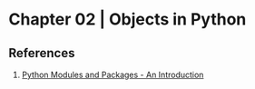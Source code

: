 # Chapter 02 | Objects in Python #


## References ##
1. [Python Modules and Packages - An Introduction ](https://realpython.com/python-modules-packages/)
